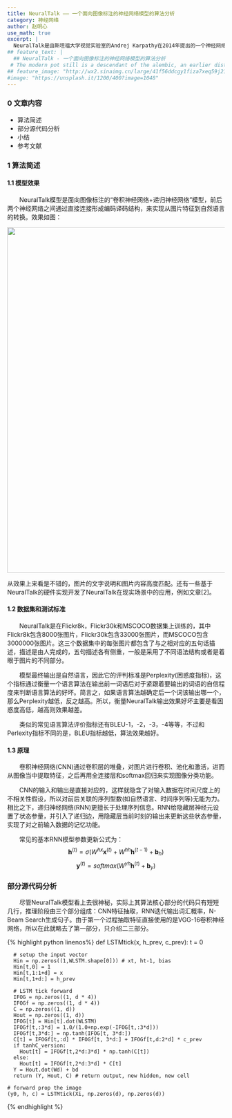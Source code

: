 ```yaml
---
title: NeuralTalk —— 一个面向图像标注的神经网络模型的算法分析
category: 神经网络
author: 赵明心
use_math: true
excerpt: |
  NeuralTalk是由斯坦福大学视觉实验室的Andrej Karpathy在2014年提出的一个神经网络模型，主要是面向图像标注任务，作用是输入一幅图像，模型输出一句对该图像的自然语言描述。这是一个典型的同时也是比较早期的“Encoder+Decoder”混合结构神经网络，对于理解之后更复杂的混合网络很有意义。
## feature_text: |
  ## NeuralTalk - 一个面向图像标注的神经网络模型的算法分析
 # The modern pot still is a descendant of the alembic, an earlier distillation device
## feature_image: "http://wx2.sinaimg.cn/large/41f56ddcgy1fiza7xeq59j21gh0paahk.jpg"
#image: "https://unsplash.it/1200/400?image=1048"
---
```


### 0 文章内容
- 算法简述
- 部分源代码分析
- 小结
- 参考文献

### 1 算法简述
#### 1.1 模型效果
　　NeuralTalk模型是面向图像标注的“卷积神经网络+递归神经网络”模型，前后两个神经网络之间通过直接连接形成编码译码结构，来实现从图片特征到自然语言的转换。效果如图：

<center>
<img src="http://wx3.sinaimg.cn/large/41f56ddcly1fizay53m0rj21jo0v4wrh.jpg" width="800px">
</center>

从效果上来看是不错的，图片的文字说明和图片内容高度匹配。还有一些基于NeuralTalk的硬件实现开发了NeuralTalk在现实场景中的应用，例如文章[2]。

#### 1.2 数据集和测试标准 
　　NeuralTalk是在Flickr8k，Flickr30k和MSCOCO数据集上训练的，其中Flickr8k包含8000张图片，Flickr30k包含33000张图片，而MSCOCO包含3000000张图片。这三个数据集中的每张图片都包含了与之相对应的五句话描述，描述是由人完成的，五句描述各有侧重，一般是采用了不同语法结构或者是着眼于图片的不同部分。

　　模型最终输出是自然语言，因此它的评判标准是Perplexity(困惑度指标)，这个指标通过衡量一个语言算法在输出前一词语后对于紧跟着要输出的词语的自信程度来判断语言算法的好坏。简言之，如果语言算法越确定后一个词该输出哪一个，那么Perplexity越低，反之越高。所以，衡量NeuralTalk输出效果好坏主要是看困惑度高低，越高则效果越差。

　　类似的常见语言算法评价指标还有BLEU-1，-2，-3，-4等等，不过和Perlexity指标不同的是，BLEU指标越低，算法效果越好。

#### 1.3 原理
　　卷积神经网络(CNN)通过卷积层的堆叠，对图片进行卷积、池化和激活，进而从图像当中提取特征，之后再用全连接层和softmax回归来实现图像分类功能。

　　CNN的输入和输出是直接对应的，这样就隐含了对输入数据在时间尺度上的不相关性假设，所以对前后关联的序列型数(如自然语言、时间序列等)无能为力。相比之下，递归神经网络(RNN)更擅长于处理序列信息。RNN给隐藏层神经元设置了状态参量，并引入了递归边，用隐藏层当前时刻的输出来更新这些状态参量，实现了对之前输入数据的记忆功能。

　　常见的基本RNN模型参数更新公式为：
$$\boldsymbol{h}^{(t)}=\sigma(W^{hx}\boldsymbol{x}^{(t)}+W^{hh}\boldsymbol{h}^{(t-1)}+\boldsymbol{b}_{h})$$
$$\boldsymbol{y}^{(t)}=softmax(W^{yh}\boldsymbol{h}^{(t)}+\boldsymbol{b}_{y})$$


### 部分源代码分析

　　尽管NeuralTalk模型看上去很神秘，实际上其算法核心部分的代码只有短短几行，推理阶段由三个部分组成：CNN特征抽取，RNN迭代输出词汇概率，N-Beam Search生成句子。由于第一个过程抽取特征直接使用的是VGG-16卷积神经网络，所以在此就略去了第一部分，只介绍二三部分。

{% highlight python linenos%}
def LSTMtick(x, h_prev, c_prev):
      t = 0

      # setup the input vector
      Hin = np.zeros((1,WLSTM.shape[0])) # xt, ht-1, bias
      Hin[t,0] = 1
      Hin[t,1:1+d] = x
      Hin[t,1+d:] = h_prev

      # LSTM tick forward
      IFOG = np.zeros((1, d * 4))
      IFOGf = np.zeros((1, d * 4))
      C = np.zeros((1, d))
      Hout = np.zeros((1, d))
      IFOG[t] = Hin[t].dot(WLSTM)
      IFOGf[t,:3*d] = 1.0/(1.0+np.exp(-IFOG[t,:3*d]))
      IFOGf[t,3*d:] = np.tanh(IFOG[t, 3*d:])
      C[t] = IFOGf[t,:d] * IFOGf[t, 3*d:] + IFOGf[t,d:2*d] * c_prev
      if tanhC_version:
        Hout[t] = IFOGf[t,2*d:3*d] * np.tanh(C[t])
      else:
        Hout[t] = IFOGf[t,2*d:3*d] * C[t]
      Y = Hout.dot(Wd) + bd
      return (Y, Hout, C) # return output, new hidden, new cell

    # forward prop the image
    (y0, h, c) = LSTMtick(Xi, np.zeros(d), np.zeros(d))
{% endhighlight %}